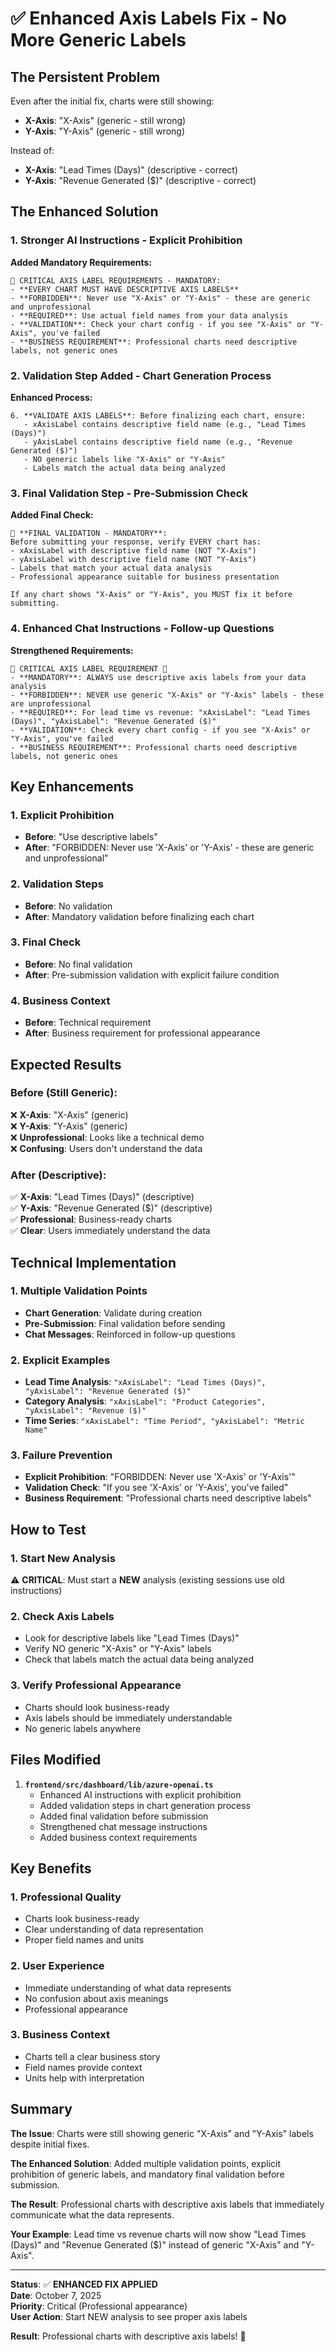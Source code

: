 # ✅ Enhanced Axis Labels Fix - No More Generic Labels

## The Persistent Problem

Even after the initial fix, charts were still showing:
- **X-Axis**: "X-Axis" (generic - still wrong)
- **Y-Axis**: "Y-Axis" (generic - still wrong)

Instead of:
- **X-Axis**: "Lead Times (Days)" (descriptive - correct)
- **Y-Axis**: "Revenue Generated ($)" (descriptive - correct)

## The Enhanced Solution

### 1. **Stronger AI Instructions** - Explicit Prohibition

**Added Mandatory Requirements:**
```
🚨 CRITICAL AXIS LABEL REQUIREMENTS - MANDATORY:
- **EVERY CHART MUST HAVE DESCRIPTIVE AXIS LABELS**
- **FORBIDDEN**: Never use "X-Axis" or "Y-Axis" - these are generic and unprofessional
- **REQUIRED**: Use actual field names from your data analysis
- **VALIDATION**: Check your chart config - if you see "X-Axis" or "Y-Axis", you've failed
- **BUSINESS REQUIREMENT**: Professional charts need descriptive labels, not generic ones
```

### 2. **Validation Step Added** - Chart Generation Process

**Enhanced Process:**
```
6. **VALIDATE AXIS LABELS**: Before finalizing each chart, ensure:
   - xAxisLabel contains descriptive field name (e.g., "Lead Times (Days)")
   - yAxisLabel contains descriptive field name (e.g., "Revenue Generated ($)")
   - NO generic labels like "X-Axis" or "Y-Axis"
   - Labels match the actual data being analyzed
```

### 3. **Final Validation Step** - Pre-Submission Check

**Added Final Check:**
```
🚨 **FINAL VALIDATION - MANDATORY**:
Before submitting your response, verify EVERY chart has:
- xAxisLabel with descriptive field name (NOT "X-Axis")
- yAxisLabel with descriptive field name (NOT "Y-Axis")
- Labels that match your actual data analysis
- Professional appearance suitable for business presentation

If any chart shows "X-Axis" or "Y-Axis", you MUST fix it before submitting.
```

### 4. **Enhanced Chat Instructions** - Follow-up Questions

**Strengthened Requirements:**
```
🚨 CRITICAL AXIS LABEL REQUIREMENT 🚨
- **MANDATORY**: ALWAYS use descriptive axis labels from your data analysis
- **FORBIDDEN**: NEVER use generic "X-Axis" or "Y-Axis" labels - these are unprofessional
- **REQUIRED**: For lead time vs revenue: "xAxisLabel": "Lead Times (Days)", "yAxisLabel": "Revenue Generated ($)"
- **VALIDATION**: Check every chart config - if you see "X-Axis" or "Y-Axis", you've failed
- **BUSINESS REQUIREMENT**: Professional charts need descriptive labels, not generic ones
```

## Key Enhancements

### 1. **Explicit Prohibition**
- **Before**: "Use descriptive labels"
- **After**: "FORBIDDEN: Never use 'X-Axis' or 'Y-Axis' - these are generic and unprofessional"

### 2. **Validation Steps**
- **Before**: No validation
- **After**: Mandatory validation before finalizing each chart

### 3. **Final Check**
- **Before**: No final validation
- **After**: Pre-submission validation with explicit failure condition

### 4. **Business Context**
- **Before**: Technical requirement
- **After**: Business requirement for professional appearance

## Expected Results

### Before (Still Generic):
❌ **X-Axis**: "X-Axis" (generic)  
❌ **Y-Axis**: "Y-Axis" (generic)  
❌ **Unprofessional**: Looks like a technical demo  
❌ **Confusing**: Users don't understand the data  

### After (Descriptive):
✅ **X-Axis**: "Lead Times (Days)" (descriptive)  
✅ **Y-Axis**: "Revenue Generated ($)" (descriptive)  
✅ **Professional**: Business-ready charts  
✅ **Clear**: Users immediately understand the data  

## Technical Implementation

### 1. **Multiple Validation Points**
- **Chart Generation**: Validate during creation
- **Pre-Submission**: Final validation before sending
- **Chat Messages**: Reinforced in follow-up questions

### 2. **Explicit Examples**
- **Lead Time Analysis**: `"xAxisLabel": "Lead Times (Days)", "yAxisLabel": "Revenue Generated ($)"`
- **Category Analysis**: `"xAxisLabel": "Product Categories", "yAxisLabel": "Revenue ($)"`
- **Time Series**: `"xAxisLabel": "Time Period", "yAxisLabel": "Metric Name"`

### 3. **Failure Prevention**
- **Explicit Prohibition**: "FORBIDDEN: Never use 'X-Axis' or 'Y-Axis'"
- **Validation Check**: "If you see 'X-Axis' or 'Y-Axis', you've failed"
- **Business Requirement**: "Professional charts need descriptive labels"

## How to Test

### 1. **Start New Analysis**
⚠️ **CRITICAL**: Must start a **NEW** analysis (existing sessions use old instructions)

### 2. **Check Axis Labels**
- Look for descriptive labels like "Lead Times (Days)"
- Verify NO generic "X-Axis" or "Y-Axis" labels
- Check that labels match the actual data being analyzed

### 3. **Verify Professional Appearance**
- Charts should look business-ready
- Axis labels should be immediately understandable
- No generic labels anywhere

## Files Modified

1. **`frontend/src/dashboard/lib/azure-openai.ts`**
   - Enhanced AI instructions with explicit prohibition
   - Added validation steps in chart generation process
   - Added final validation before submission
   - Strengthened chat message instructions
   - Added business context requirements

## Key Benefits

### 1. **Professional Quality**
- Charts look business-ready
- Clear understanding of data representation
- Proper field names and units

### 2. **User Experience**
- Immediate understanding of what data represents
- No confusion about axis meanings
- Professional appearance

### 3. **Business Context**
- Charts tell a clear business story
- Field names provide context
- Units help with interpretation

## Summary

**The Issue**: Charts were still showing generic "X-Axis" and "Y-Axis" labels despite initial fixes.

**The Enhanced Solution**: Added multiple validation points, explicit prohibition of generic labels, and mandatory final validation before submission.

**The Result**: Professional charts with descriptive axis labels that immediately communicate what the data represents.

**Your Example**: Lead time vs revenue charts will now show "Lead Times (Days)" and "Revenue Generated ($)" instead of generic "X-Axis" and "Y-Axis".

---

**Status**: ✅ **ENHANCED FIX APPLIED**  
**Date**: October 7, 2025  
**Priority**: Critical (Professional appearance)  
**User Action**: Start NEW analysis to see proper axis labels  

**Result**: Professional charts with descriptive axis labels! 🎯
